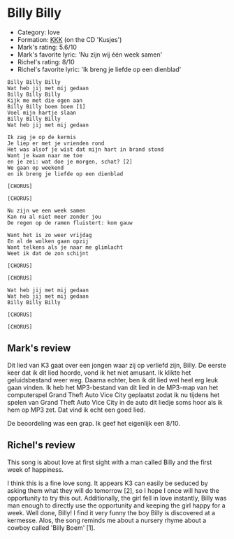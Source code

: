 # Billy Billy

 * Category: love
 * Formation: [KKK](Kkk.md) (on the CD 'Kusjes')
 * Mark's rating: 5.6/10
 * Mark's favorite lyric: 'Nu zijn wij één week samen'
 * Richel's rating: 8/10
 * Richel's favorite lyric: 'Ik breng je liefde op een dienblad'

```
Billy Billy Billy
Wat heb jij met mij gedaan
Billy Billy Billy
Kijk me met die ogen aan
Billy Billy boem boem [1]
Voel mijn hartje slaan
Billy Billy Billy
Wat heb jij met mij gedaan

Ik zag je op de kermis
Je liep er met je vrienden rond
Het was alsof je wist dat mijn hart in brand stond
Want je kwam naar me toe 
en je zei: wat doe je morgen, schat? [2]
We gaan op weekend
en ik breng je liefde op een dienblad

[CHORUS]

[CHORUS]

Nu zijn we een week samen
Kan nu al niet meer zonder jou
De regen op de ramen fluistert: kom gauw

Want het is zo weer vrijdag
En al de wolken gaan opzij
Want telkens als je naar me glimlacht
Weet ik dat de zon schijnt

[CHORUS]

[CHORUS]

Wat heb jij met mij gedaan
Wat heb jij met mij gedaan
Billy Billy Billy

[CHORUS]

[CHORUS]
```

## Mark's review

Dit lied van K3 gaat over een jongen waar zij op verliefd zijn, Billy. 
De eerste keer dat ik dit lied hoorde, vond ik het niet amusant. 
Ik klikte het geluidsbestand weer weg. 
Daarna echter, ben ik dit lied wel heel erg leuk gaan vinden. 
Ik heb het MP3-bestand van dit lied in de MP3-map van het computerspel Grand Theft Auto Vice City geplaatst 
zodat ik nu tijdens het spelen van Grand Theft Auto Vice City in de auto dit liedje soms hoor als ik hem op MP3 zet. 
Dat vind ik echt een goed lied.

De beoordeling was een grap. Ik geef het eigenlijk een 8/10.

## Richel's review

This song is about love at first sight with a man called Billy and the first week of happiness.

I think this is a fine love song. It appears K3 can easily be seduced by asking them what they will do tomorrow [2],
so I hope I once will have the opportunity to try this out. Additionally, the girl fell in love instantly, Billy
was man enough to directly use the opportunity and keeping the girl happy for a week. Well done, Billy!
I find it very funny the boy Billy is discovered at a kermesse. Alos, the song reminds me about a nursery rhyme about a cowboy called 'Billy Boem' [1].

